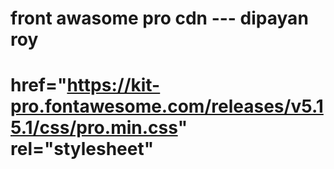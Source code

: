 # front awasome pro cdn ---    dipayan roy

# <script src="https://kit.fontawesome.com/a076d05399.js"></script>
# href="https://kit-pro.fontawesome.com/releases/v5.15.1/css/pro.min.css" rel="stylesheet"
